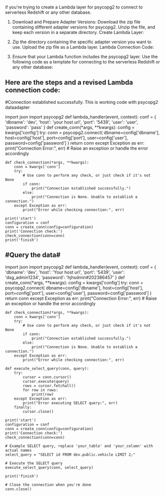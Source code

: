 if you're trying to create a Lambda layer for psycopg2 to connect to serverless Redshift or any other database. 
1. Download and Prepare Adapter Versions:
    Download the zip file containing different adapter versions for psycopg2.
    Unzip the file, and keep each version in a separate directory.
    Create Lambda Layer:

2. Zip the directory containing the specific adapter version you want to use.
   Upload the zip file as a Lambda layer.
   Lambda Connection Code:

3. Ensure that your Lambda function includes the psycopg2 layer.
   Use the following code as a template for connecting to the serverless Redshift or any other database:

Here are the steps and a revised Lambda connection code:
--------------------------------------------------------
#Connection established successfully. This is working code with psycopg2 dataadapter 



import json
import psycopg2
def lambda_handler(event, context):
    conf = {
        'dbname': 'dev',
        'host': 'your host url',
        'port': '5439',
        'user': 'user',
        'password': 'pass'
    }
    def create_conn(*args, **kwargs):
        config = kwargs['config']
        try:
            conn = psycopg2.connect(
                dbname=config['dbname'],
                host=config['host'],
                port=config['port'],
                user=config['user'],
                password=config['password']
            )
            return conn
        except Exception as err:
            print("Connection Error:", err)
            # Raise an exception or handle the error accordingly
 
    def check_connection(*args, **kwargs):
        conn = kwargs['conn']
        try:
            # Use conn to perform any check, or just check if it's not None
            if conn:
                print("Connection established successfully.")
            else:
                print("Connection is None. Unable to establish a connection.")
        except Exception as err:
            print("Error while checking connection:", err)
 
    print('start')
    configuration = conf
    conn = create_conn(config=configuration)
    print('Connection check:')
    check_connection(conn=conn)
    print('finish')


#Query the data#
---------------------


import json
import psycopg2
def lambda_handler(event, context):
    conf = {
        'dbname': 'dev',
        'host': 'Your host url',
        'port': '5439',
        'user': 'dsg_admin1234',
        'password': 'hjhsdmin#202386457'
    }
    def create_conn(*args, **kwargs):
        config = kwargs['config']
        try:
            conn = psycopg2.connect(
                dbname=config['dbname'],
                host=config['host'],
                port=config['port'],
                user=config['user'],
                password=config['password']
            )
            return conn
        except Exception as err:
            print("Connection Error:", err)
            # Raise an exception or handle the error accordingly

    def check_connection(*args, **kwargs):
        conn = kwargs['conn']
        try:
            # Use conn to perform any check, or just check if it's not None
            if conn:
                print("Connection established successfully.")
            else:
                print("Connection is None. Unable to establish a connection.")
        except Exception as err:
            print("Error while checking connection:", err)

    def execute_select_query(conn, query):
        try:
            cursor = conn.cursor()
            cursor.execute(query)
            rows = cursor.fetchall()
            for row in rows:
                print(row)
        except Exception as err:
            print("Error executing SELECT query:", err)
        finally:
            cursor.close()

    print('start')
    configuration = conf
    conn = create_conn(config=configuration)
    print('Connection check:')
    check_connection(conn=conn)

    # Example SELECT query, replace 'your_table' and 'your_column' with actual names
    select_query = "SELECT id FROM dev.public.vehicle LIMIT 2;"

    # Execute the SELECT query
    execute_select_query(conn, select_query)

    print('finish')

    # Close the connection when you're done
    conn.close()
